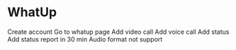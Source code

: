 # WhatUp
Create account
Go to whatup page
Add video call
Add voice call
Add status 
Add status report in 30 min
Audio format not support

